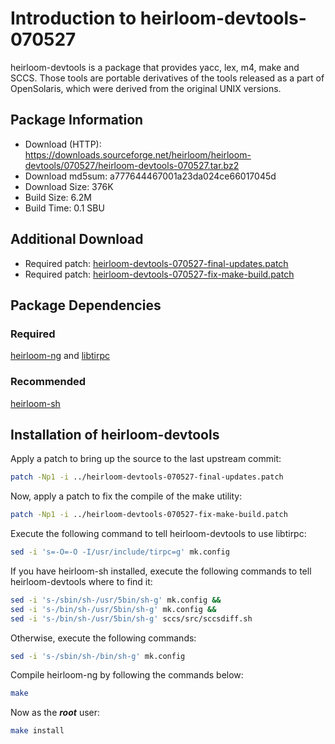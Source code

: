 # Introduction to heirloom-devtools-070527
heirloom-devtools is a package that provides yacc, lex, m4, make and SCCS.
Those tools are portable derivatives of the tools released as a part of
OpenSolaris, which were derived from the original UNIX versions.

## Package Information
- Download (HTTP): https://downloads.sourceforge.net/heirloom/heirloom-devtools/070527/heirloom-devtools-070527.tar.bz2
- Download md5sum: a777644467001a23da024ce66017045d
- Download Size: 376K
- Build Size: 6.2M
- Build Time: 0.1 SBU

## Additional Download
- Required patch: [heirloom-devtools-070527-final-updates.patch](./patches/heirloom-devtools/heirloom-devtools-070527-final-updates.patch)
- Required patch: [heirloom-devtools-070527-fix-make-build.patch](./patches/heirloom-devtools/heirloom-devtools-070527-fix-make-build.patch)

## Package Dependencies
### Required
  [heirloom-ng](./2-heirloom-ng.md) and
  [libtirpc](https://www.linuxfromscratch.org/blfs/view/svn/basicnet/libtirpc.html)

### Recommended
  [heirloom-sh](./4-heirloom-sh.md)

## Installation of heirloom-devtools
Apply a patch to bring up the source to the last upstream commit:
```Bash
patch -Np1 -i ../heirloom-devtools-070527-final-updates.patch
```

Now, apply a patch to fix the compile of the make utility:
```Bash
patch -Np1 -i ../heirloom-devtools-070527-fix-make-build.patch
```

Execute the following command to tell heirloom-devtools to use libtirpc:
```Bash
sed -i 's=-O=-O -I/usr/include/tirpc=g' mk.config
```

If you have heirloom-sh installed, execute the following commands to tell heirloom-devtools
where to find it:
```Bash
sed -i 's-/sbin/sh-/usr/5bin/sh-g' mk.config &&
sed -i 's-/bin/sh-/usr/5bin/sh-g' mk.config &&
sed -i 's-/bin/sh-/usr/5bin/sh-g' sccs/src/sccsdiff.sh
```

Otherwise, execute the following commands:
```Bash
sed -i 's-/sbin/sh-/bin/sh-g' mk.config
```

Compile heirloom-ng by following the commands below:
```Bash
make
```

Now as the ***root*** user:
```Bash
make install
```
